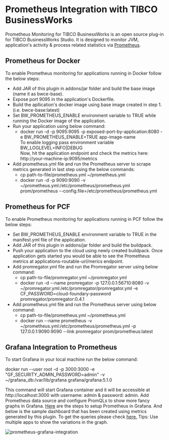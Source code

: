 # Prometheus Integration with TIBCO BusinessWorks

Prometheus Monitoring for TIBCO BusinessWorks is an open source plug-in for TIBCO BusinessWorks Studio. It is designed to monitor JVM, application's activity & process related statistics via [Prometheus](https://prometheus.io).

## Prometheus for Docker

To enable Prometheus monitoring for applications running in Docker follow the below steps:
* Add JAR of this plugin in addons/jar folder and build the base image (name it as bwce-base).
* Expose port 9095 in the application's Dockerfile.
* Build the apllication's docker image using base image created in step 1. (i.e. bwce-base:latest)
* Set BW_PROMETHEUS_ENABLE environment variable to TRUE while running the Docker image of the application.
* Run your application using below command: <br/>
  * docker run -d -p 9095:9095 -p exposed-port-by-application:8080 -e BW_PROMETHEUS_ENABLE=TRUE app-image-name <br/>
To enable logging pass environment variable BW_LOGLEVEL=INFO|DEBUG <br/>
Now, hit the application endpoint and check the metrics here: http://your-machine-ip:9095/metrics
* Add prometheus.yml file and run the Prometheus server to scrape metrics generated in last step using the below commands: <br/>
  * cp path-to-file/prometheus.yml ~/prometheus.yml <br/> 
  * docker run -d -p 9090:9090 -v ~/prometheus.yml:/etc/prometheus/prometheus.yml prom/prometheus --config.file=/etc/prometheus/prometheus.yml

## Prometheus for PCF

To enable Prometheus monitoring for applications running in PCF follow the below steps:
* Set BW_PROMETHEUS_ENABLE environment variable to TRUE in the manifest.yml file of the application.
* Add JAR of this plugin in addons/jar folder and build the buildpack.
* Push your application to the cloud using newly created buildpack. Once application gets started you would be able to see the Prometheus metrics at applications-routable-url/merics endpoint.
* Add promregator.yml file and run the Promregator server using below command: <br/> 
  * cp path-to-file/promregator.yml ~/promregator.yml <br/> 
  * docker run -d --name promregator -p 127.0.0.1:56710:8080 -v ~/promregator.yml:/etc/promregator/promregator.yml -e CF_PASSWORD=cloud-foundary-password promregator/promregator:0.4.1
* Add prometheus.yml file and run the Prometheus server using below command: <br/>
  * cp path-to-file/prometheus.yml ~/prometheus.yml <br/> 
  * docker run --name prometheus -v ~/prometheus.yml:/etc/prometheus/prometheus.yml -p 127.0.0.1:9090:9090 --link promregator prom/prometheus:latest

## Grafana Integration to Prometheus

To start Grafana in your local machine run the below command:

docker run --user root -d -p 3000:3000 -e "GF_SECURITY_ADMIN_PASSWORD=admin" -v ~/grafana_db:/var/lib/grafana grafana/grafana:5.1.0

This command will start Grafana container and it will be accessible at http://localhost:3000 with username: admin & password: admin. Add Prometheus data source and configure PromQLs to show more fancy graphs in Grafana. [Here](https://prometheus.io/docs/visualization/grafana/ "Prometheus in Grafana") are the steps to setup Prometheus in Grafana. And below is the sample dashboard that has been created using metrics generated by this plugin. To get the queries please check [here.](https://github.com/TIBCOSoftware/bw-tooling/blob/master/prometheus-integration/sample/Sample_PromQL_for_Grafana "Sample Grafana PromQL") Tips: Use multiple apps to show the variations in the graph.

![prometheus-grafana-integration](https://user-images.githubusercontent.com/44194609/49129290-25ce8180-f2f5-11e8-80f0-ea54f121cadd.png)
